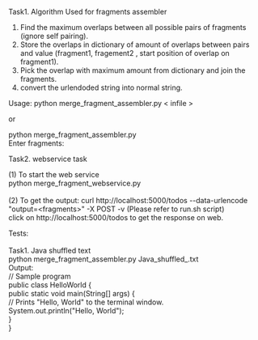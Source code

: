 Task1.
Algorithm Used for fragments assembler
1. Find the maximum overlaps between all possible pairs of fragments (ignore self pairing).
2. Store the overlaps in dictionary of amount of overlaps between pairs and value (fragment1, fragement2 , start position of overlap on fragment1).
3. Pick the overlap with maximum amount from dictionary and join the fragments.
4. convert the urlendoded string into normal string.

Usage: 
python merge_fragment_assembler.py 	&lt; infile	&gt; <br>
 
or
<br>

python merge_fragment_assembler.py <br>
Enter fragments:

Task2. webservice task

(1) To start the web service <br>
python merge_fragment_webservice.py <br><br>
(2) To get the output:
curl http://localhost:5000/todos --data-urlencode "output=&lt;fragments&gt;" -X POST -v    (Please refer to run.sh script) <br>
click on http://localhost:5000/todos to get the response on web.


Tests:
<br><br>
Task1. Java shuffled text
<br>
python merge_fragment_assembler.py  Java_shuffled_.txt
<br>
Output:<br>
// Sample program <br>
public class HelloWorld {<br>
    public static void main(String[] args) {<br>
        // Prints "Hello, World" to the terminal window.<br>
        System.out.println("Hello, World");<br>
    }<br>
}<br>
